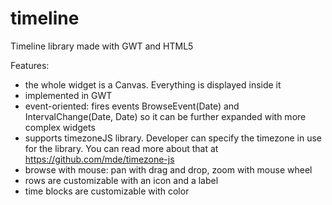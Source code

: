 timeline
========

Timeline library made with GWT and HTML5

Features:
* the whole widget is a Canvas. Everything is displayed inside it
* implemented in GWT
* event-oriented: fires events BrowseEvent(Date) and IntervalChange(Date, Date) so it can be further expanded with more complex widgets
* supports timezoneJS library. Developer can specify the timezone in use for the library. You can read more about that at https://github.com/mde/timezone-js
* browse with mouse: pan with drag and drop, zoom with mouse wheel
* rows are customizable with an icon and a label
* time blocks are customizable with color

